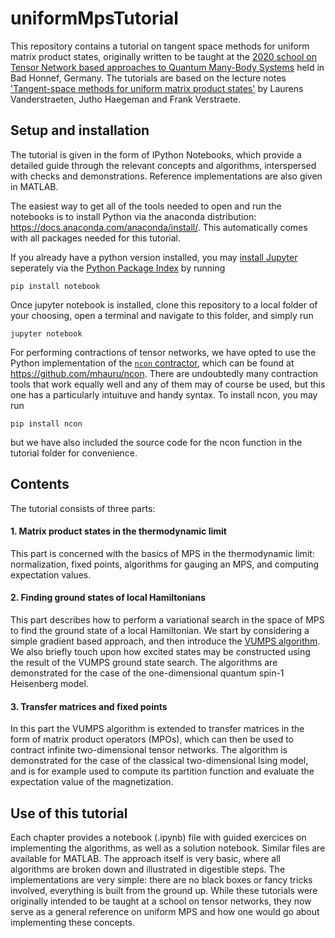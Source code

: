 # uniformMpsTutorial

This repository contains a tutorial on tangent space methods for uniform matrix product states, originally written to be taught at the [2020 school on Tensor Network based approaches to Quantum Many-Body Systems](http://quantumtensor.pks.mpg.de/index.php/schools/2020-school/) held in Bad Honnef, Germany. The tutorials are based on the lecture notes ['Tangent-space methods for uniform matrix product states'](https://doi.org/10.21468/SciPostPhysLectNotes.7) by Laurens Vanderstraeten, Jutho Haegeman and Frank Verstraete.

## Setup and installation

The tutorial is given in the form of IPython Notebooks, which provide a detailed guide through the relevant concepts and algorithms, interspersed with checks and demonstrations. Reference implementations are also given in MATLAB.

The easiest way to get all of the tools needed to open and run the notebooks is to install Python via the anaconda distribution: https://docs.anaconda.com/anaconda/install/. This automatically comes with all packages needed for this tutorial.

If you already have a python version installed, you may [install Jupyter](https://jupyter.org/install) seperately via the [Python Package Index](https://pypi.org/) by running
```console
pip install notebook
```

Once jupyter notebook is installed, clone this repository to a local folder of your choosing, open a terminal and navigate to this folder, and simply run
```console
jupyter notebook
```

For performing contractions of tensor networks, we have opted to use the Python implementation of the [<code>ncon</code> contractor](https://arxiv.org/abs/1402.0939), which can be found at https://github.com/mhauru/ncon. There are undoubtedly many contraction tools that work equally well and any of them may of course be used, but this one has a particularly intuituve and handy syntax. To install ncon, you may run
```console
pip install ncon
```
but we have also included the source code for the ncon function in the tutorial folder for convenience.


## Contents

The tutorial consists of three parts:

#### 1. Matrix product states in the thermodynamic limit
This part is concerned with the basics of MPS in the thermodynamic limit: normalization, fixed points, algorithms for gauging an MPS, and computing expectation values.

#### 2. Finding ground states of local Hamiltonians
This part describes how to perform a variational search in the space of MPS to find the ground state of a local Hamiltonian. We start by considering a simple gradient based approach, and then introduce the [VUMPS algorithm](https://journals.aps.org/prb/abstract/10.1103/PhysRevB.97.045145). We also briefly touch upon how excited states may be constructed using the result of the VUMPS ground state search. The algorithms are demonstrated for the case of the one-dimensional quantum spin-1 Heisenberg model.

#### 3. Transfer matrices and fixed points
In this part the VUMPS algorithm is extended to transfer matrices in the form of matrix product operators (MPOs), which can then be used to contract infinite two-dimensional tensor networks. The algorithm is demonstrated for the case of the classical two-dimensional Ising model, and is for example used to compute its partition function and evaluate the expectation value of the magnetization.


## Use of this tutorial
Each chapter provides a notebook (.ipynb) file with guided exercices on implementing the algorithms, as well as a solution notebook. Similar files are available for MATLAB. The approach itself is very basic, where all algorithms are broken down and illustrated in digestible steps. The implementations are very simple: there are no black boxes or fancy tricks involved, everything is built from the ground up. While these tutorials were originally intended to be taught at a school on tensor networks, they now serve as a general reference on uniform MPS and how one would go about implementing these concepts.
